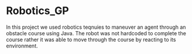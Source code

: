 # Robotics_GP
In this project we used robotics teqnuies to maneuver an agent through an obstacle course using Java.
The robot was not hardcoded to complete the course rather it was able to move through the course by reacting to its environment.
